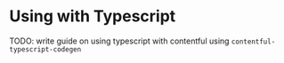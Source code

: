 # Using with Typescript

TODO: write guide on using typescript with contentful using `contentful-typescript-codegen`